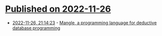 # [Published on 2022-11-26](index.md)

* [2022-11-26, 21:14:23](https://lobste.rs/s/mmmyno/mangle_programming_language_for) - [Mangle, a programming language for deductive database programming](https://github.com/google/mangle)
